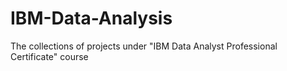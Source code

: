 # IBM-Data-Analysis
The collections of projects under "IBM Data Analyst Professional Certificate" course
